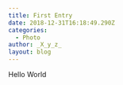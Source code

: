 ```yaml
---
title: First Entry
date: 2018-12-31T16:18:49.290Z
categories:
  - Photo
author: _X_y_z_
layout: blog
---
```

Hello World

